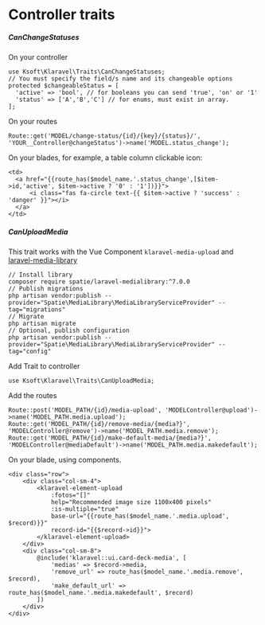 # Controller traits

##### CanChangeStatuses

On your controller

```
use Ksoft\Klaravel\Traits\CanChangeStatuses;
// You must specify the field/s name and its changeable options
protected $changeableStatus = [
  'active' => 'bool', // for booleans you can send 'true', 'on' or '1'
  'status' => ['A','B','C'] // for enums, must exist in array.
];
```

On your routes

```
Route::get('MODEL/change-status/{id}/{key}/{status}/', 'YOUR__Controller@changeStatus')->name('MODEL.status_change');
```

On your blades, for example, a table column clickable icon:

```
<td>
  <a href="{{route_has($model_name.'.status_change',[$item->id,'active', $item->active ? '0' : '1'])}}">
      <i class="fas fa-circle text-{{ $item->active ? 'success' : 'danger' }}"></i>
  </a>
</td>
```

##### CanUploadMedia

This trait works with the Vue Component `klaravel-media-upload` and [laravel-media-library](https://docs.spatie.be/laravel-medialibrary/v7)

```
// Install library
composer require spatie/laravel-medialibrary:^7.0.0
// Publish migrations
php artisan vendor:publish --provider="Spatie\MediaLibrary\MediaLibraryServiceProvider" --tag="migrations"
// Migrate
php artisan migrate
// Optional, publish configuration
php artisan vendor:publish --provider="Spatie\MediaLibrary\MediaLibraryServiceProvider" --tag="config"
```

Add Trait to controller

```
use Ksoft\Klaravel\Traits\CanUploadMedia;
```

Add the routes

```
Route::post('MODEL_PATH/{id}/media-upload', 'MODELController@upload')->name('MODEL_PATH.media.upload');
Route::get('MODEL_PATH/{id}/remove-media/{media?}', 'MODELController@remove')->name('MODEL_PATH.media.remove');
Route::get('MODEL_PATH/{id}/make-default-media/{media?}', 'MODELController@mediaDefault')->name('MODEL_PATH.media.makedefault');
```

On your blade, using components.

```
<div class="row">
    <div class="col-sm-4">
        <klaravel-element-upload
            :fotos="[]"
            help="Recommended image size 1100x400 pixels"
            :is-multiple="true"
            base-url="{{route_has($model_name.'.media.upload', $record)}}"
            record-id="{{$record->id}}">
        </klaravel-element-upload>
    </div>
    <div class="col-sm-8">
        @include('klaravel::ui.card-deck-media', [
            'medias' => $record->media,
            'remove_url' => route_has($model_name.'.media.remove', $record),
            'make_default_url' => route_has($model_name.'.media.makedefault', $record)
        ])
    </div>
</div>
```
